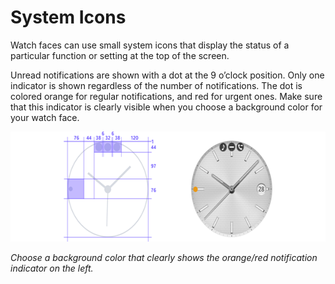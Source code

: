 # System Icons

Watch faces can use small system icons that display the status of a particular function or setting at the top of the screen.

Unread notifications are shown with a dot at the 9 o’clock position. Only one indicator is shown regardless of the number of notifications. The dot is colored orange for regular notifications, and red for urgent ones. Make sure that this indicator is clearly visible when you choose a background color for your watch face.

<img src="media/watchface_4.4.0.png" width="601" height="176" />  

*Choose a background color that clearly shows the orange/red notification indicator on the left.*
